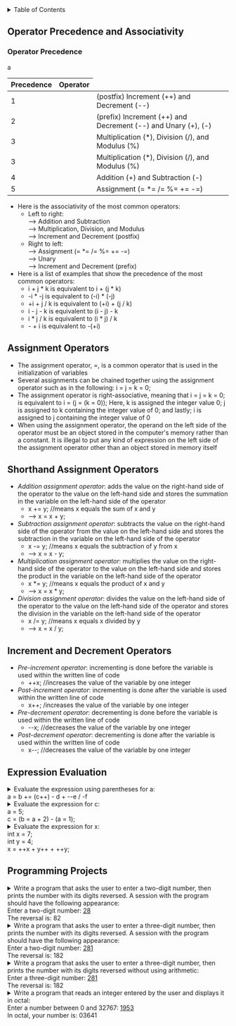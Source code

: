 <details>
<summary>Table of Contents</summary>
<ol>
  <li>
    <a href='#operator-precedence-and-associativity'>Operator Precedence and Associativity</a>
  </li> 
  <li>
    <a href='#assignment-operators'>Assignment Operators</a>
  </li>
  <li>
    <a href='#shorthand-assignment-operators'>Shorthand Assignment Operators</a>
  </li>
  <li>
    <a href='#increment-and-decrement-operators'>Increment and Decrement Operators</a>
  </li>
  <li>
    <a href='#expression evaluation'>Expression Evaluation</a>
  </li>
  <li>
    <a href='#programming-projects'>Programming Projects</a>
  </li>
</ol>
</details>

## Operator Precedence and Associativity
### Operator Precedence
<table>
  <thead>
    <tr>
      <th>Precedence</th>
      a
      <th>Operator</th>
    </tr>
  </thead>
  <tbody>
    <tr>
      <td>1<td>
      <td>(postfix) Increment (++) and Decrement (--)</td>
    </tr>
    <tr>
      <td>2<td>
      <td>(prefix) Increment (++) and Decrement (--) and Unary (+), (-)</td>
    </tr>
    <tr>
      <td>3<td>
      <td>Multiplication (*), Division (/), and Modulus (%)</td>
    </tr>
    <tr>
      <td>3<td>
      <td>Multiplication (*), Division (/), and Modulus (%)</td>
    </tr>
    <tr>
      <td>4<td>
      <td>Addition (+) and Subtraction (-)</td>
    </tr>
    <tr>
      <td>5<td>
      <td>Assignment (= *= /= %= += -=)</td>
    </tr>
  </tbody>
</table>    

<ul>
  <li>
    <a>Here is the associativity of the most common operators:</a>
    <ul>
      <li>
        <a>Left to right:<br />
        --> Addition and Subtraction<br />
        --> Multiplication, Division, and Modulus<br />
        --> Increment and Decrement (postfix)</a>
      </li>
      <li>
        <a>Right to left:<br />
        --> Assignment (= *= /= %= += -=)<br />
        --> Unary<br />
        --> Increment and Decrement (prefix)</a>
      </li>  
    </ul>    
  <li>
    <a>Here is a list of examples that show the precedence of the most common operators:</a>
    <ul>
      <li>
        <a>i + j * k is equivalent to i + (j * k)</a>
      </li>
      <li>
        <a>-i * -j is equivalent to (-i) * (-j)</a>
      </li>  
      <li>
        <a>+i + j / k is equivalent to (+i) + (j / k)</a>
      </li>  
      <li>
        <a>i - j - k is equivalent to (i - j) - k</a>
      </li>
      <li>
        <a>i * j / k is equivalent to (i * j) / k</a>
      </li> 
      <li>
        <a> - + i is equivalent to -(+i)</a>   
    </ul>
  </li>      
</ul>    

## Assignment Operators
<ul>
  <li>
    <a>The assignment operator, =, is a common operator that is used in the initialization of variables</a>
  </li>
  <li>
    <a>Several assignments can be chained together using the assignment operator such as in the following: i = j = k = 0;</a>
  </li> 
  <li>
    <a>The assignment operator is right-associative, meaning that i = j = k = 0; is equivalent to i = (j = (k = 0)); Here, k is assigned the integer value 0; j is assigned to k containing the integer value of 0; and lastly; i is assigned to j containing the integer value of 0</a>
  </li>   
  <li>
    <a>When using the assignment operator, the operand on the left side of the operator must be an object stored in the computer's memory rather than a constant. It is illegal to put any kind of expression on the left side of the assignment operator other than an object stored in memory itself</a>
  </li>  
</ul>    

## Shorthand Assignment Operators
<ul>
  <li>
    <a><em>Addition assignment operator</em>: adds the value on the right-hand side of the operator to the value on the left-hand side and stores the summation in the variable on the left-hand side of the operator</a>
    <ul>
      <li>
        <a>x += y; //means x equals the sum of x and y</a>
      </li>
      <li>
        <a>--> x = x + y;</a>
      </li>  
    </ul>
  </li>
  <li>
    <a><em>Subtraction assignment operator</em>: subtracts the value on the right-hand side of the operator from the value on the left-hand side and stores the subtraction in the variable on the left-hand side of the operator</a>
    <ul>
      <li>
        <a>x -= y; //means x equals the subtraction of y from x</a>
      </li>
      <li>
        <a>--> x = x - y;</a>
      </li>
    </ul>
  </li>
  <li>
    <a><em>Multiplication assignment operator</em>: multiplies the value on the right-hand side of the operator to the value on the left-hand side and stores the product in the variable on the left-hand side of the operator</a>
    <ul>
      <li>
        <a>x *= y; //means x equals the product of x and y</a>
      </li>
      <li>
        <a>--> x = x * y;</a>
      </li>
    </ul>
  </li>
  <li>
    <a><em>Division assignment operator</em>: divides the value on the left-hand side of the operator to the value on the left-hand side of the operator and stores the division in the variable on the left-hand side of the operator</a>
    <ul>
      <li>
        <a>x /= y; //means x equals x divided by y</a>
      </li>
      <li>
        <a>--> x = x / y;</a>
      </li>
    </ul>
  </li>                  
</ul> 

## Increment and Decrement Operators
<ul>  
  <li>
    <a><em>Pre-increment operator</em>: incrementing is done before the variable is used within the written line of code</a>
    <ul>
      <li>
        <a>++x; //increases the value of the variable by one integer</a>
      </li>
    </ul>
  </li>
  <li>
    <a><em>Post-increment operator</em>: incrementing is done after the variable is used within the written line of code</a>
    <ul>
      <li>
        <a>x++; /increases the value of the variable by one integer</a>
      </li>
    </ul>
  </li>
  <li>
    <a><em>Pre-decrement operator</em>: decrementing is done before the variable is used within the written line of code</a>
    <ul>
      <li>
        <a>--x; //decreases the value of the variable by one integer</a>  
      </li>
    </ul>
  </li>
  <li>
    <a><em>Post-decrement operator</em>: decrementing is done after the variable is used within the written line of code</a>  
    <ul>
      <li>
        <a>x--; //decreases the value of the variable by one integer</a> 
      </li>
    </ul>
  </li>
</ul>  

## Expression Evaluation
<details>
  <summary>Evaluate the expression using parentheses for a:<br />
  a = b += (c++) - d + --e / -f</summary>
  <ul>
    <details>
    <summary>Output</summary>
      <pre>
        <code>
a = b += (c++) - d + --e / -f
a = b += (c++) - d + (--e) / -f
a = b += (c++) - d + (--e) / (-f)
a = b += (c++) - d + ((--e) / (-f))
a = b += ((c++) - d) + ((--e) / (-f))
a = b += (((c++) - d) + ((--e) / (-f)))
a = (b += (((c++) - d) + ((--e) / (-f))))
        </code>
      </pre>  
    </details>
  </ul>  
</details>  

<details>
  <summary>Evaluate the expression for c:<br />
  a = 5;<br />
  c = (b = a + 2) - (a = 1);</summary>
  <ul>
    <details>
    <summary>Output</summary>
      <pre>
        <code>
c = (b = 5 + 2) - 1;
c = (b = 7) - 1;
c = 7 - 1;
c = 6;
        </code>
      </pre>  
    </details>    
  </ul>  
</details> 

<details>
  <summary>Evaluate the expression for x:<br />
  int x = 7;<br />
  int y = 4;<br />
  x = ++x + y++ + ++y;</summary>
  <ul>
    <details>
    <summary>Output</summary>
      <pre>
        <code>
x = 8 + 4 + 6;
x = 18;
        </code>
      </pre>
    </details>      
  </ul>  
</details> 

## Programming Projects
<details>
  <summary>Write a program that asks the user to enter a two-digit number, then prints the number with its digits reversed. A session with the program should have the following appearance:<br />
  Enter a two-digit number: <u>28</u><br />
  The reversal is: 82</summary>

```c
#include <stdio.h>
//
int main()
{
    //variable declarations
    char first, second;
    //
    //getting digits from the user
    printf("Enter a two-digit number: ");
    scanf("%c%c", &first, &second);
    //
    //printing the reversal of the user's digits
    printf("The reversal: %c%c", second, first);
    //
    return 0;
}
```   
<ul>
  <details>
    <summary>Output</summary>
      <pre>
        <code>
Enter a two-digit number: <u>91</u>
The reversal: 19 
        </code>
      </pre>  
    </details>
  </ul>  
</details>  

<details>
  <summary>Write a program that asks the user to enter a three-digit number, then prints the number with its digits reversed. A session with the program should have the following appearance:<br />
  Enter a two-digit number: <u>281</u><br />
  The reversal is: 182</summary>

```c
#include <stdio.h>
int main()
{
    //variable declarations
    int numOrig, first, second, third;
    //
    //getting digits from the user
    printf("Enter a three-digit number: ");
    scanf("%d", &numOrig);
    //
    //flipping user's digits
    third = numOrig % 100 % 10;
    second = (numOrig - third) / 10 % 10;
    first = (numOrig - third - second * 10) / 100;
    //
    //printing the reversal of the user's digits
    printf("The reversal: %d%d%d", third, second, first);
    //
    return 0;    
}
```  
<ul> 
  <details>
    <summary>Output</summary>
      <pre>
        <code>
Enter a three-digit number: <u>431</u>
The reversal: 134
        </code>
      </pre>  
    </details>
  </ul>  
</details>  

<details>
  <summary>Write a program that asks the user to enter a three-digit number, then prints the number with its digits reversed without using arithmetic:<br />
  Enter a three-digit number: <u>281</u><br />
  The reversal is: 182</summary>

```c
#include <stdio.h>
int main()
{
    //variable declarations
    char first, second, third;
    //
    //getting digits from the user
    printf("Enter a three-digit number: ");
    scanf("%c%c%c", &first, &second, &third);
    //
    //printing the reversal of the user's digits
    printf("The reversal: %c%c%c", third, second, first);
    //
    return 0;    
}
```
<ul>
  <details>
    <summary>Output</summary>
      <pre>
        <code>
Enter a three-digit number: <u>456</u>
The reversal: 654
        </code>
      </pre>  
    </details>
  </ul>  
</details>  

<details>
  <summary>Write a program that reads an integer entered by the user and displays it in octal:<br />
  Enter a number between 0 and 32767: <u>1953</u><br />
  In octal, your number is: 03641</summary>

```c
#include <stdio.h>
int main()
{
    //variable declarations
    int baseNum, oct0, oct1, oct2, oct3, oct4;
    //
    //getting user's number input
    printf("Enter a number between 0 and 32767: ");
    scanf("%d", &baseNum);
    //            
    //converting user's input to octal
    oct4 = baseNum % 8;
    baseNum /= 8;
    oct3 = baseNum % 8;
    baseNum /= 8;
    oct2 = baseNum % 8;
    baseNum /= 8;
    oct1 = baseNum % 8;
    baseNum /= 8;
    oct0 = baseNum;
    //
    //printing user's number in octal representation
    printf("In octal, your number is: %d%d%d%d%d\n", oct0, oct1, oct2, oct3, oct4);
    //
    return 0;
}
```
<ul>  
  <details>
    <summary>Output</summary>
      <pre>
        <code>
Enter a number between 0 and 32767: <u>1953</u>
In octal, your number is: 03641
        </code>
      </pre>  
    </details>
  </ul>  
</details>  
